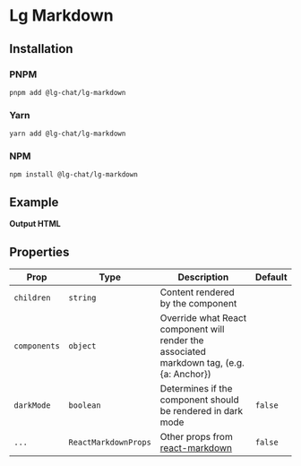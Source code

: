 # Lg Markdown

## Installation

### PNPM

```shell
pnpm add @lg-chat/lg-markdown
```

### Yarn

```shell
yarn add @lg-chat/lg-markdown
```

### NPM

```shell
npm install @lg-chat/lg-markdown
```

## Example

**Output HTML**

## Properties

| Prop         | Type                 | Description                                                                               | Default |
| ------------ | -------------------- | ----------------------------------------------------------------------------------------- | ------- |
| `children`   | `string`             | Content rendered by the component                                                         |         |
| `components` | `object`             | Override what React component will render the associated markdown tag, (e.g. {a: Anchor}) |         |
| `darkMode`   | `boolean`            | Determines if the component should be rendered in dark mode                               | `false` |
| `...`        | `ReactMarkdownProps` | Other props from [react-markdown](https://github.com/remarkjs/react-markdown)             | `false` |
